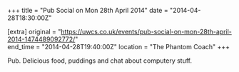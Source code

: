 +++
title = "Pub Social on Mon 28th April 2014"
date = "2014-04-28T18:30:00Z"

[extra]
original = "https://uwcs.co.uk/events/pub-social-on-mon-28th-april-2014-1474489092772/"    
end_time = "2014-04-28T19:40:00Z"
location = "The Phantom Coach"
+++

Pub. Delicious food, puddings and chat about computery stuff.

